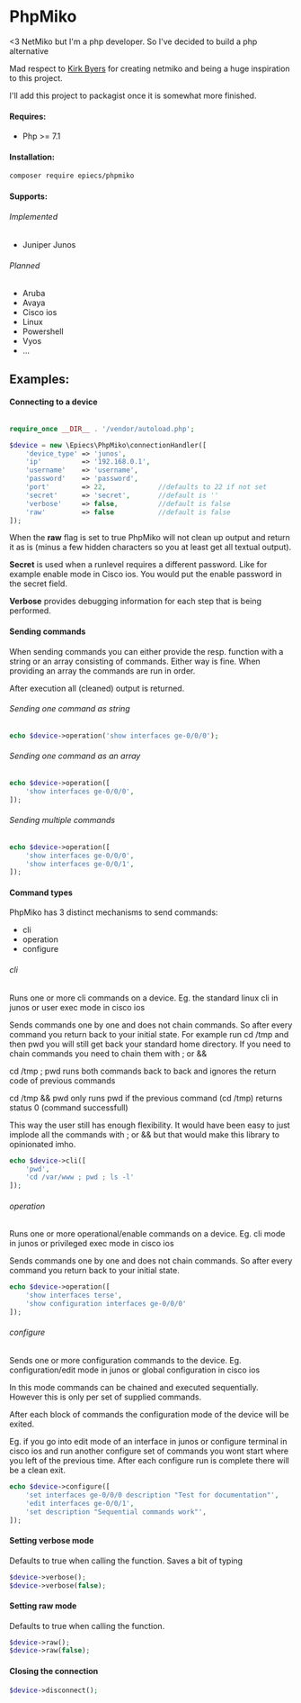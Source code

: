 PhpMiko
=======

<3 NetMiko but I'm a php developer. So I've decided to build a php alternative

Mad respect to [Kirk Byers](https://github.com/ktbyers/netmiko) for creating netmiko and being a huge inspiration to this project.

I'll add this project to packagist once it is somewhat more finished.

#### Requires:

- Php >= 7.1

#### Installation:

```bash
composer require epiecs/phpmiko
```

#### Supports:

###### Implemented

- Juniper Junos

###### Planned

- Aruba
- Avaya
- Cisco ios
- Linux
- Powershell
- Vyos
- ...

## Examples:

#### Connecting to a device

```php

require_once __DIR__ . '/vendor/autoload.php';

$device = new \Epiecs\PhpMiko\connectionHandler([
	'device_type' => 'junos',
	'ip'          => '192.168.0.1',
	'username'    => 'username',
	'password'    => 'password',
	'port'        => 22,             //defaults to 22 if not set
	'secret'      => 'secret',       //default is ''
	'verbose'     => false,          //default is false
	'raw'         => false           //default is false
]);
```

When the __raw__ flag is set to true PhpMiko will not clean up output and return it as is (minus a few hidden characters so you at least get all textual output).

__Secret__ is used when a runlevel requires a different password. Like for example enable mode in Cisco ios. You would put the enable password in the secret field.

__Verbose__ provides debugging information for each step that is being performed.

#### Sending commands

When sending commands you can either provide the resp. function with a string or an array consisting of commands. Either way is fine. When providing an array the commands are run in order.

After execution all (cleaned) output is returned.

###### Sending one command as string

```php
echo $device->operation('show interfaces ge-0/0/0');
```

###### Sending one command as an array

```php
echo $device->operation([
	'show interfaces ge-0/0/0',
]);
```

###### Sending multiple commands

```php
echo $device->operation([
	'show interfaces ge-0/0/0',
	'show interfaces ge-0/0/1',
]);
```

#### Command types

PhpMiko has 3 distinct mechanisms to send commands:

- cli
- operation
- configure

###### cli

Runs one or more cli commands on a device.
Eg. the standard linux cli in junos or user exec mode in cisco ios

Sends commands one by one and does not chain commands. So after every command you return back to your initial state.
For example run cd /tmp and then pwd you will still get back your standard home directory. If you need to chain
commands you need to chain them with ; or &&

cd /tmp ; pwd runs both commands back to back and ignores the return code of previous commands

cd /tmp && pwd only runs pwd if the previous command (cd /tmp) returns status 0 (command successfull)

This way the user still has enough flexibility. It would have been easy to just implode all the commands with ;
or && but that would make this library to opinionated imho.

```php
echo $device->cli([
	'pwd',
	'cd /var/www ; pwd ; ls -l'
]);
```

###### operation

Runs one or more operational/enable commands on a device.
Eg. cli mode in junos or privileged exec mode in cisco ios

Sends commands one by one and does not chain commands. So after every command you return back to your initial state.

```php
echo $device->operation([
	'show interfaces terse',
	'show configuration interfaces ge-0/0/0'
]);
```

###### configure

Sends one or more configuration commands to the device.
Eg. configuration/edit mode in junos or global configuration in cisco ios

In this mode commands can be chained and executed sequentially. However this is only per set of supplied commands.

After each block of commands the configuration mode of the device will be exited.

Eg. if you go into edit mode of an interface in junos or configure terminal in cisco ios and run another configure set of commands you wont start where you left of the previous time. After each configure run is complete there will be a clean exit.

```php
echo $device->configure([
	'set interfaces ge-0/0/0 description "Test for documentation"',
	'edit interfaces ge-0/0/1',
	'set description "Sequential commands work"',
]);
```

#### Setting verbose mode

Defaults to true when calling the function. Saves a bit of typing

```php
$device->verbose();
$device->verbose(false);
```

#### Setting raw mode

Defaults to true when calling the function.

```php
$device->raw();
$device->raw(false);
```

#### Closing the connection

```php
$device->disconnect();
```
